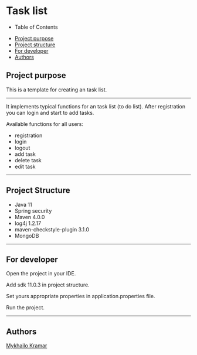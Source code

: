 ﻿# Task list
- Table of Contents
* [Project purpose](#purpose)
* [Project structure](#structure)
* [For developer](#developer-start)
* [Authors](#authors)

## <a name="purpose"></a>Project purpose

This is a template for creating an task list.
<hr>
It implements typical functions for an task list (to do list). 
After registration you can login and start to add tasks.

Available functions for all users: 
* registration
* login
* logout
* add task
* delete task
* edit task

<hr>

## <a name="structure"></a>Project Structure
* Java 11
* Spring security
* Maven 4.0.0
* log4j 1.2.17
* maven-checkstyle-plugin 3.1.0
* MongoDB
<hr>

## <a name="developer-start"></a>For developer
Open the project in your IDE.

Add sdk 11.0.3 in project structure.

Set yours appropriate properties in application.properties file.

Run the project.
 
<hr>

## <a name="authors"></a>Authors
[Mykhailo Kramar](https://github.com/Mykhaylo12?tab=repositories)


